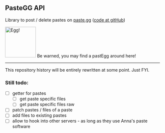## PasteGG API

Library to post / delete pastes
on [paste.gg](https://paste.gg/) ([code at gitHub](https://github.com/mikroskeem/pastegg))


<img src="https://i.imgur.com/jgBKAHZ.png" alt="Egg!" width="100"/> Be warned, you may find a pastEgg around here!

---

This repository history will be entirely rewritten at some point. Just FYI.

### Still todo:

- [ ] getter for pastes
    - [ ] get paste specific files
    - [ ] get paste specific files raw
- [ ] patch pastes / files of a paste
- [ ] add files to existing pastes
- [ ] allow to hook into other servers - as long as they use Anna's paste software